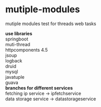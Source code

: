 # mutiple-modules
mutiple modules test for threads web tasks

<strong>use libraries</strong><br>
  springboot<br>
  muti-thread<br>
  httpcomponents 4.5<br>
  jsoup<br>
  logback<br>
  druid<br>
  mysql<br>
  javatuple<br>
  guava<br>
<strong>branches for different services</strong><br>
  fetching ip service -> ipfetchservice<br>
  data storage service -> datastorageservice<br>
